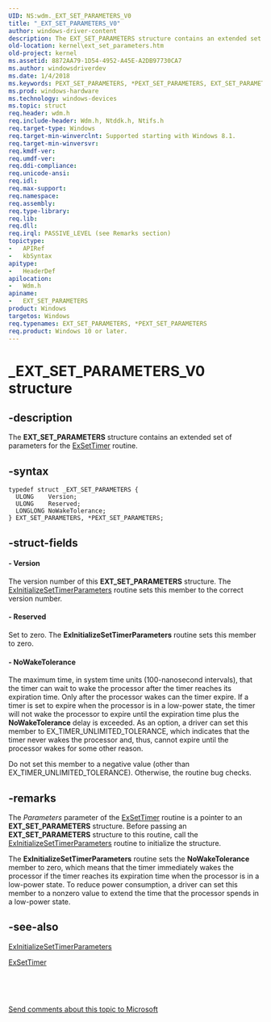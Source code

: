 ```yaml
---
UID: NS:wdm._EXT_SET_PARAMETERS_V0
title: "_EXT_SET_PARAMETERS_V0"
author: windows-driver-content
description: The EXT_SET_PARAMETERS structure contains an extended set of parameters for the ExSetTimer routine.
old-location: kernel\ext_set_parameters.htm
old-project: kernel
ms.assetid: 8872AA79-1D54-4952-A45E-A2DB97730CA7
ms.author: windowsdriverdev
ms.date: 1/4/2018
ms.keywords: PEXT_SET_PARAMETERS, *PEXT_SET_PARAMETERS, EXT_SET_PARAMETERS, kernel.ext_set_parameters, *PKT2_SET_PARAMETERS, wdm/EXT_SET_PARAMETERS, EXT_SET_PARAMETERS structure [Kernel-Mode Driver Architecture], PEXT_SET_PARAMETERS structure pointer [Kernel-Mode Driver Architecture], KT2_SET_PARAMETERS, wdm/PEXT_SET_PARAMETERS, _EXT_SET_PARAMETERS_V0
ms.prod: windows-hardware
ms.technology: windows-devices
ms.topic: struct
req.header: wdm.h
req.include-header: Wdm.h, Ntddk.h, Ntifs.h
req.target-type: Windows
req.target-min-winverclnt: Supported starting with Windows 8.1.
req.target-min-winversvr: 
req.kmdf-ver: 
req.umdf-ver: 
req.ddi-compliance: 
req.unicode-ansi: 
req.idl: 
req.max-support: 
req.namespace: 
req.assembly: 
req.type-library: 
req.lib: 
req.dll: 
req.irql: PASSIVE_LEVEL (see Remarks section)
topictype:
-	APIRef
-	kbSyntax
apitype:
-	HeaderDef
apilocation:
-	Wdm.h
apiname:
-	EXT_SET_PARAMETERS
product: Windows
targetos: Windows
req.typenames: EXT_SET_PARAMETERS, *PEXT_SET_PARAMETERS
req.product: Windows 10 or later.
---
```


# _EXT_SET_PARAMETERS_V0 structure


## -description


The <b>EXT_SET_PARAMETERS</b> structure contains an extended set of parameters for the <a href="..\wdm\nf-wdm-exsettimer.md">ExSetTimer</a> routine.


## -syntax


````
typedef struct _EXT_SET_PARAMETERS {
  ULONG    Version;
  ULONG    Reserved;
  LONGLONG NoWakeTolerance;
} EXT_SET_PARAMETERS, *PEXT_SET_PARAMETERS;
````


## -struct-fields




#### - Version

The version number of this <b>EXT_SET_PARAMETERS</b> structure. The <a href="..\wdm\nf-wdm-exinitializesettimerparameters.md">ExInitializeSetTimerParameters</a> routine sets this member to the correct version number.


#### - Reserved

Set to zero. The <b>ExInitializeSetTimerParameters</b> routine sets this member to zero.


#### - NoWakeTolerance

The maximum time, in system time units (100-nanosecond intervals), that the timer can wait to wake the processor after the timer reaches its expiration time. Only after the processor wakes can the timer expire. If a timer is set to expire when the processor is in a low-power state, the timer will not wake the processor to expire until the expiration time plus the <b>NoWakeTolerance</b> delay is exceeded. As an option, a driver can set this member to EX_TIMER_UNLIMITED_TOLERANCE, which indicates that the timer never wakes the processor and, thus, cannot expire until the processor wakes for some other reason.

Do not set this member to a negative value (other than EX_TIMER_UNLIMITED_TOLERANCE). Otherwise, the routine bug checks.


## -remarks


The <i>Parameters</i> parameter of the <a href="..\wdm\nf-wdm-exsettimer.md">ExSetTimer</a> routine is a pointer to an <b>EXT_SET_PARAMETERS</b> structure. Before passing an <b>EXT_SET_PARAMETERS</b> structure to this routine, call the <a href="..\wdm\nf-wdm-exinitializesettimerparameters.md">ExInitializeSetTimerParameters</a> routine to initialize the structure.

The <b>ExInitializeSetTimerParameters</b> routine sets the <b>NoWakeTolerance</b> member to zero, which means that the timer immediately wakes the processor if the timer reaches its expiration time when the processor is in a low-power state. To reduce power consumption, a driver can set this member to a nonzero value to extend the time that the processor spends in a low-power state.



## -see-also

<a href="..\wdm\nf-wdm-exinitializesettimerparameters.md">ExInitializeSetTimerParameters</a>

<a href="..\wdm\nf-wdm-exsettimer.md">ExSetTimer</a>

 

 

<a href="mailto:wsddocfb@microsoft.com?subject=Documentation%20feedback [kernel\kernel]:%20EXT_SET_PARAMETERS structure%20 RELEASE:%20(1/4/2018)&amp;body=%0A%0APRIVACY STATEMENT%0A%0AWe use your feedback to improve the documentation. We don't use your email address for any other purpose, and we'll remove your email address from our system after the issue that you're reporting is fixed. While we're working to fix this issue, we might send you an email message to ask for more info. Later, we might also send you an email message to let you know that we've addressed your feedback.%0A%0AFor more info about Microsoft's privacy policy, see http://privacy.microsoft.com/en-us/default.aspx." title="Send comments about this topic to Microsoft">Send comments about this topic to Microsoft</a>

